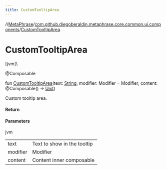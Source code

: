```yaml
---
title: CustomTooltipArea
---
```

//[MetaPhrase](../../index.html)/[com.github.diegoberaldin.metaphrase.core.common.ui.components](index.html)/[CustomTooltipArea](-custom-tooltip-area.html)



# CustomTooltipArea



[jvm]\




@Composable



fun [CustomTooltipArea](-custom-tooltip-area.html)(text: [String](https://kotlinlang.org/api/latest/jvm/stdlib/kotlin/-string/index.html), modifier: Modifier = Modifier, content: @Composable() -&gt; [Unit](https://kotlinlang.org/api/latest/jvm/stdlib/kotlin/-unit/index.html))



Custom tooltip area.



#### Return



#### Parameters


jvm

| | |
|---|---|
| text | Text to show in the tooltip |
| modifier | Modifier |
| content | Content inner composable |




